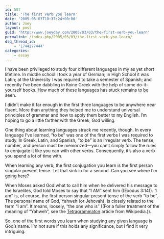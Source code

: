 ```yaml
---
id: 507
title: 'The first verb you learn'
date: '2005-03-03T10:37:24+00:00'
author: Joey
layout: post
guid: 'http://www.joeyday.com/2005/03/03/the-first-verb-you-learn'
permalink: /index.php/2005/03/03/the-first-verb-you-learn/
dsq_thread_id:
    - '1744277444'
categories:
    - essay
---
```


I have been privileged to study four different languages in my as yet short lifetime. In middle school I took a year of German; in High School it was Latin; at the University I was required to take a semester of Spanish; and recently I’ve been dabbling in Koine Greek with the help of some do-it-yourself books. How much of these languages has stuck remains to be seen.

I didn’t make it far enough in the first three languages to be anywhere near fluent. More than anything they helped me to understand universal principles of grammar and how to apply them better to my English. I’m hoping to go a little farther with the Greek, God willing.

One thing about learning languages struck me recently, though. In every language I’ve learned, “to be” was one of the first verbs I was required to study. In Greek, Latin, and Spanish, “to be” is an irregular verb. The tense, number, and person must be memorized—you can’t simply follow the rules to conjugate it like you can with other verbs. Consequently, it’s also a verb you spend a lot of time with.

When learning any verb, the first conjugation you learn is the first person singular present tense. Let that sink in for a second. Can you see where I’m going here?

When Moses asked God what to call him when he delivered his message to the Israelites, God told Moses to say that “I AM” sent him ((Exodus 3:14)). “I am” is, of course, the first person singular present tense of the verb “to be”. The personal name of God, Yahweh (or Jehovah), is closely related to the term “I am”. It means, loosely, “the one who is” ((For a fuller treatment of the meaning of “Yahweh”, see the [Tetragrammaton](http://en.wikipedia.org/wiki/Tetragrammaton#Meaning) article from Wikipedia.)).

So, one of the first words you learn when studying any given language is God’s name. I’m not sure if this holds any significance, but I find it very intriguing.